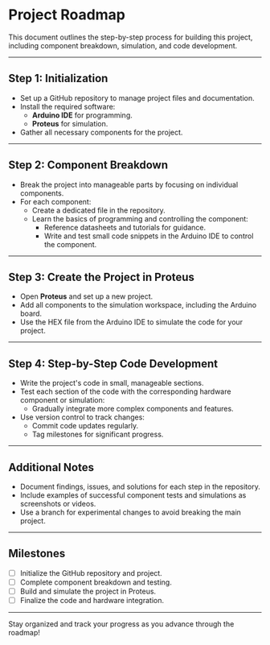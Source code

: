 # Project Roadmap

This document outlines the step-by-step process for building this project, including component breakdown, simulation, and code development.

---

## **Step 1: Initialization**
- Set up a GitHub repository to manage project files and documentation.
- Install the required software:
  - **Arduino IDE** for programming.
  - **Proteus** for simulation.
- Gather all necessary components for the project.

---

## **Step 2: Component Breakdown**
- Break the project into manageable parts by focusing on individual components.
- For each component:
  - Create a dedicated file in the repository.
  - Learn the basics of programming and controlling the component:
    - Reference datasheets and tutorials for guidance.
    - Write and test small code snippets in the Arduino IDE to control the component.

---

## **Step 3: Create the Project in Proteus**
- Open **Proteus** and set up a new project.
- Add all components to the simulation workspace, including the Arduino board.
- Use the HEX file from the Arduino IDE to simulate the code for your project.

---

## **Step 4: Step-by-Step Code Development**
- Write the project's code in small, manageable sections.
- Test each section of the code with the corresponding hardware component or simulation:
  - Gradually integrate more complex components and features.
- Use version control to track changes:
  - Commit code updates regularly.
  - Tag milestones for significant progress.

---

## **Additional Notes**
- Document findings, issues, and solutions for each step in the repository.
- Include examples of successful component tests and simulations as screenshots or videos.
- Use a branch for experimental changes to avoid breaking the main project.

---

## **Milestones**
- [ ] Initialize the GitHub repository and project.
- [ ] Complete component breakdown and testing.
- [ ] Build and simulate the project in Proteus.
- [ ] Finalize the code and hardware integration.

---

Stay organized and track your progress as you advance through the roadmap!
